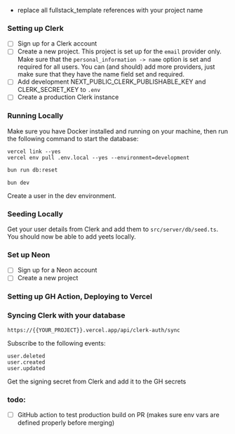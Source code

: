 - replace all fullstack_template references with your project name

### Setting up Clerk

- [ ] Sign up for a Clerk account
- [ ] Create a new project. This project is set up for the `email` provider only. Make sure that the `personal_information -> name` option is set and required for all users. You can (and should) add more providers, just make sure that they have the name field set and required.
- [ ] Add development NEXT_PUBLIC_CLERK_PUBLISHABLE_KEY and CLERK_SECRET_KEY to `.env`
- [ ] Create a production Clerk instance

### Running Locally

Make sure you have Docker installed and running on your machine, then run the following command to start the database:

```
vercel link --yes
vercel env pull .env.local --yes --environment=development
```

```bash
bun run db:reset
```

```
bun dev
```

Create a user in the dev environment.

### Seeding Locally

Get your user details from Clerk and add them to `src/server/db/seed.ts`. You should now be able to add yeets locally.

### Set up Neon

- [ ] Sign up for a Neon account
- [ ] Create a new project

### Setting up GH Action, Deploying to Vercel

### Syncing Clerk with your database

```
https://{{YOUR_PROJECT}}.vercel.app/api/clerk-auth/sync
```

Subscribe to the following events:

```
user.deleted
user.created
user.updated
```

Get the signing secret from Clerk and add it to the GH secrets

### todo:

- [ ] GitHub action to test production build on PR (makes sure env vars are defined properly before merging)
